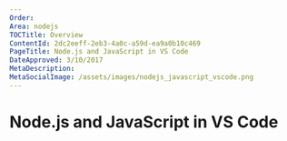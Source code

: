 ```yaml
---
Order:
Area: nodejs
TOCTitle: Overview
ContentId: 2dc2eeff-2eb3-4a0c-a59d-ea9a0b10c469
PageTitle: Node.js and JavaScript in VS Code
DateApproved: 3/10/2017
MetaDescription:
MetaSocialImage: /assets/images/nodejs_javascript_vscode.png
---
```


# Node.js and JavaScript in VS Code
